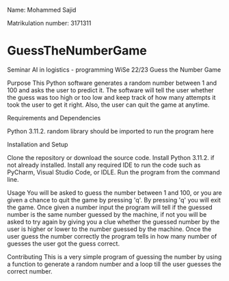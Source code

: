 Name: Mohammed Sajid

Matrikulation number: 3171311
# GuessTheNumberGame
Seminar AI in logistics - programming WiSe 22/23
Guess the Number Game

Purpose
This Python software generates a random number between 1 and 100 and asks the user to predict it. The software will tell the user whether the guess was too high or too low and keep track of how many attempts it took the user to get it right. Also, the user can quit the game at anytime.

Requirements and Dependencies

Python 3.11.2. 
random library should be imported to run the program here

Installation and Setup

Clone the repository or download the source code.
Install Python 3.11.2. if not already installed.
Install any required IDE to run the code such as PyCharm, Visual Studio Code, or IDLE.
Run the program from the command line.

Usage
You will be asked to guess the number between 1 and 100, or you are given a chance to quit the game by pressing 'q'. By pressing 'q' you will exit the game.
Once given a number input the program will tell if the guessed number is the same number guessed by the machine, if not you will be asked to try again by giving you a clue whether the guessed number by the user is higher or lower to the number guessed by the machine. Once the user guess the number correctly the program tells in how many number of guesses the user got the guess correct.


Contributing
This is a very simple program of guessing the number by using a function to generate a random number and a loop till the user guesses the correct number. 
